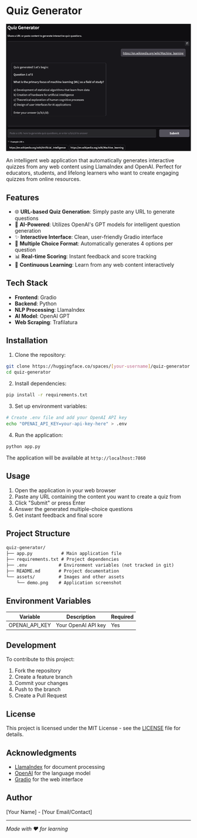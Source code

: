 # Quiz Generator

![Quiz Generator Interface](assets/demo.png)

An intelligent web application that automatically generates interactive quizzes from any web content using LlamaIndex and OpenAI. Perfect for educators, students, and lifelong learners who want to create engaging quizzes from online resources.

## Features

- 🌐 **URL-based Quiz Generation**: Simply paste any URL to generate questions
- 🤖 **AI-Powered**: Utilizes OpenAI's GPT models for intelligent question generation
- ✨ **Interactive Interface**: Clean, user-friendly Gradio interface
- 📝 **Multiple Choice Format**: Automatically generates 4 options per question
- 📊 **Real-time Scoring**: Instant feedback and score tracking
- 🔄 **Continuous Learning**: Learn from any web content interactively

## Tech Stack

- **Frontend**: Gradio
- **Backend**: Python
- **NLP Processing**: LlamaIndex
- **AI Model**: OpenAI GPT
- **Web Scraping**: Trafilatura

## Installation

1. Clone the repository:
```bash
git clone https://huggingface.co/spaces/[your-username]/quiz-generator
cd quiz-generator
```

2. Install dependencies:
```bash
pip install -r requirements.txt
```

3. Set up environment variables:
```bash
# Create .env file and add your OpenAI API key
echo "OPENAI_API_KEY=your-api-key-here" > .env
```

4. Run the application:
```bash
python app.py
```

The application will be available at `http://localhost:7860`

## Usage

1. Open the application in your web browser
2. Paste any URL containing the content you want to create a quiz from
3. Click "Submit" or press Enter
4. Answer the generated multiple-choice questions
5. Get instant feedback and final score

## Project Structure

```
quiz-generator/
├── app.py           # Main application file
├── requirements.txt # Project dependencies
├── .env            # Environment variables (not tracked in git)
├── README.md       # Project documentation
└── assets/         # Images and other assets
    └── demo.png    # Application screenshot
```

## Environment Variables

| Variable | Description | Required |
|----------|-------------|----------|
| OPENAI_API_KEY | Your OpenAI API key | Yes |

## Development

To contribute to this project:

1. Fork the repository
2. Create a feature branch
3. Commit your changes
4. Push to the branch
5. Create a Pull Request

## License

This project is licensed under the MIT License - see the [LICENSE](LICENSE) file for details.

## Acknowledgments

- [LlamaIndex](https://www.llamaindex.ai/) for document processing
- [OpenAI](https://openai.com/) for the language model
- [Gradio](https://gradio.app/) for the web interface

## Author

[Your Name] - [Your Email/Contact]

---
*Made with ❤️ for learning*
